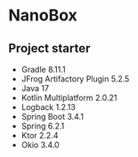 # NanoBox

## Project starter

* Gradle 8.11.1
* JFrog Artifactory Plugin 5.2.5
* Java 17
* Kotlin Multiplatform 2.0.21
* Logback 1.2.13
* Spring Boot 3.4.1
* Spring 6.2.1
* Ktor 2.2.4
* Okio 3.4.0
